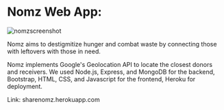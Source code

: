 # Nomz Web App:

![nomzscreenshot](https://user-images.githubusercontent.com/32723996/45583496-8dd91280-b917-11e8-8ceb-4a7542c7486b.png)

Nomz aims to destigmitize hunger and combat waste by connecting those with leftovers with those in need. 

Nomz implements Google's Geolocation API to locate the closest donors and receivers. We used Node.js, Express, and MongoDB for the backend, Bootstrap, HTML, CSS, and Javascript for the frontend, Heroku for deployment. 

Link: sharenomz.herokuapp.com
